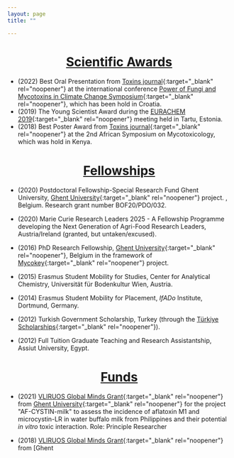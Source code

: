 ```yaml
---
layout: page
title: ""

---
```


<h1 align="center"><a href="#awards">Scientific Awards</a></h1>

- (2022) Best Oral Presentation from [Toxins journal](https://www.mdpi.com/journal/toxins){:target="_blank" rel="noopener"} at the international conference [Power of Fungi and Mycotoxins in Climate Change Symposium](http://pofmy.imi.hr/){:target="_blank" rel="noopener"}, which has been hold in Croatia.
- (2019) The Young Scientist Award during the [EURACHEM 2019](https://eurachem2019.akki.ut.ee/){:target="_blank" rel="noopener"} meeting held in Tartu, Estonia.
- (2018) Best Poster Award from [Toxins journal](https://www.mdpi.com/journal/toxins){:target="_blank" rel="noopener"} at the 2nd African Symposium on Mycotoxicology, which was hold in Kenya.


<h1 align="center"><a href="#fellowships">Fellowships</a></h1>

- (2020) Postdoctoral Fellowship-Special Research Fund Ghent University, [Ghent University](https://www.ugent.be/en){:target="_blank" rel="noopener"} project.
, Belgium.
Research grant number BOF20/PDO/032.

- (2020) Marie Curie Research Leaders 2025 - A Fellowship Programme developing the Next Generation of Agri-Food
Research Leaders, Austria/Ireland (granted, but untaken/excused).

- (2016) PhD Research Fellowship, [Ghent University](https://www.ugent.be/en){:target="_blank" rel="noopener"}, Belgium in the framework of [Mycokey](http://www.mycokey.eu/){:target="_blank" rel="noopener"} project.

- (2015) Erasmus Student Mobility for Studies, Center for Analytical Chemistry, Universität für
Bodenkultur Wien, Austria.

- (2014) Erasmus Student Mobility for Placement, _IfADo_ Institute, Dortmund, Germany.

- (2012) Turkish Government Scholarship, Turkey (through the [Türkiye Scholarships](https://www.turkiyeburslari.gov.tr/){:target="_blank" rel="noopener"}).

- (2012) Full Tuition Graduate Teaching and Research Assistantship, Assiut University, Egypt.


<h1 align="center"><a href="#funds">Funds</a></h1>

- (2021) [VLIRUOS Global Minds Grant](https://www.ugent.be/en/research/funding/devcoop/globalmindsfund.htm){:target="_blank" rel="noopener"}  from [Ghent University](https://www.ugent.be/en){:target="_blank" rel="noopener"} for the project "AF-CYSTIN-milk" to assess the incidence of aflatoxin M1 and microcystin-LR in water buffalo milk from Philippines and their potential _in vitro_ toxic interaction. Role: Principle Researcher

- (2018) [VLIRUOS Global Minds Grant](https://www.ugent.be/en/research/funding/devcoop/globalmindsfund.htm){:target="_blank" rel="noopener"} from [Ghent
